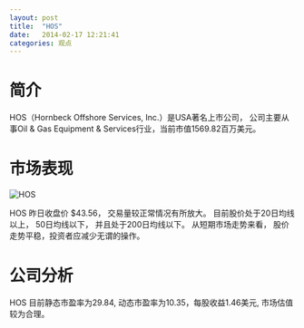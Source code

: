 ```yaml
---
layout: post
title:  "HOS"
date:   2014-02-17 12:21:41
categories: 观点
---
```


# 简介
HOS（Hornbeck Offshore Services, Inc.）是USA著名上市公司，
公司主要从事Oil & Gas Equipment & Services行业，当前市值1569.82百万美元。

# 市场表现

![HOS](http://finviz.com/chart.ashx?t=HOS&ty=c&ta=1&p=d&s=l)

HOS 昨日收盘价 $43.56，
交易量较正常情况有所放大。
目前股价处于20日均线以上，
50日均线以下，
并且处于200日均线以下。
从短期市场走势来看，
股价走势平稳，投资者应减少无谓的操作。

# 公司分析
HOS 目前静态市盈率为29.84, 动态市盈率为10.35，每股收益1.46美元,
市场估值较为合理。
